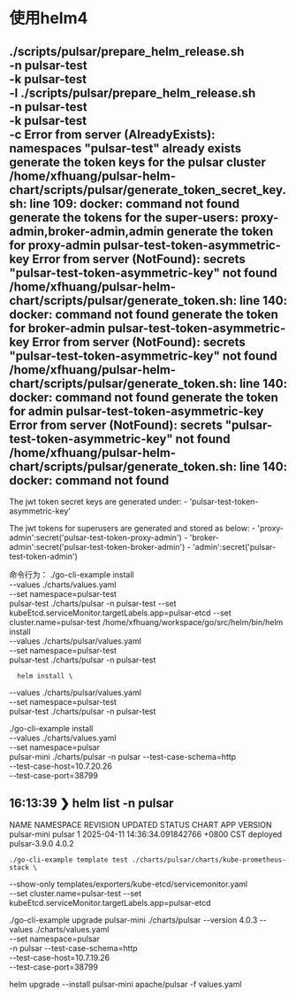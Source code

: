 # 使用helm4

./scripts/pulsar/prepare_helm_release.sh \
    -n pulsar-test \
    -k pulsar-test \
    -l
./scripts/pulsar/prepare_helm_release.sh \
    -n pulsar-test \
    -k pulsar-test \
    -c
Error from server (AlreadyExists): namespaces "pulsar-test" already exists
generate the token keys for the pulsar cluster
/home/xfhuang/pulsar-helm-chart/scripts/pulsar/generate_token_secret_key.sh: line 109: docker: command not found
generate the tokens for the super-users: proxy-admin,broker-admin,admin
generate the token for proxy-admin
pulsar-test-token-asymmetric-key
Error from server (NotFound): secrets "pulsar-test-token-asymmetric-key" not found
/home/xfhuang/pulsar-helm-chart/scripts/pulsar/generate_token.sh: line 140: docker: command not found
generate the token for broker-admin
pulsar-test-token-asymmetric-key
Error from server (NotFound): secrets "pulsar-test-token-asymmetric-key" not found
/home/xfhuang/pulsar-helm-chart/scripts/pulsar/generate_token.sh: line 140: docker: command not found
generate the token for admin
pulsar-test-token-asymmetric-key
Error from server (NotFound): secrets "pulsar-test-token-asymmetric-key" not found
/home/xfhuang/pulsar-helm-chart/scripts/pulsar/generate_token.sh: line 140: docker: command not found
-------------------------------------

The jwt token secret keys are generated under:
    - 'pulsar-test-token-asymmetric-key'

The jwt tokens for superusers are generated and stored as below:
    - 'proxy-admin':secret('pulsar-test-token-proxy-admin')
    - 'broker-admin':secret('pulsar-test-token-broker-admin')
    - 'admin':secret('pulsar-test-token-admin')

命令行为：
./go-cli-example install \
--values ./charts/values.yaml \
--set namespace=pulsar-test \
pulsar-test ./charts/pulsar -n pulsar-test  --set kubeEtcd.serviceMonitor.targetLabels.app=pulsar-etcd --set cluster.name=pulsar-test
/home/xfhuang/workspace/go/src/helm/bin/helm install \
--values ./charts/pulsar/values.yaml \
--set namespace=pulsar-test \
pulsar-test ./charts/pulsar -n pulsar-test


      helm install \
--values ./charts/pulsar/values.yaml \
--set namespace=pulsar-test \
pulsar-test ./charts/pulsar -n pulsar-test

./go-cli-example install \
--values ./charts/values.yaml \
--set namespace=pulsar \
pulsar-mini ./charts/pulsar -n pulsar --test-case-schema=http \
--test-case-host=10.7.20.26 \
--test-case-port=38799 
## 16:13:39 ❯ helm list -n pulsar
NAME            NAMESPACE       REVISION        UPDATED                                 STATUS          CHART           APP VERSION
pulsar-mini     pulsar          1               2025-04-11 14:36:34.091842766 +0800 CST deployed        pulsar-3.9.0    4.0.2


    ./go-cli-example template test ./charts/pulsar/charts/kube-prometheus-stack \
--show-only templates/exporters/kube-etcd/servicemonitor.yaml \
--set cluster.name=pulsar-test   --set kubeEtcd.serviceMonitor.targetLabels.app=pulsar-etcd



./go-cli-example upgrade pulsar-mini ./charts/pulsar --version 4.0.3 --values ./charts/values.yaml \
--set namespace=pulsar \
-n pulsar  --test-case-schema=http \
--test-case-host=10.7.19.26 \
--test-case-port=38799 


helm upgrade --install pulsar-mini apache/pulsar -f values.yaml

